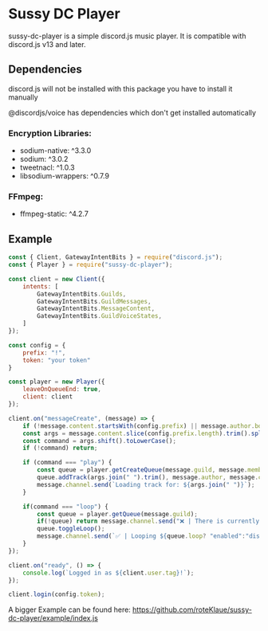 # Sussy DC Player

sussy-dc-player is a simple discord.js music player.
It is compatible with discord.js v13 and later.

## Dependencies

discord.js will not be installed with this package you have to install it manually

@discordjs/voice has dependencies which don't get installed automatically

### Encryption Libraries:

* sodium-native: ^3.3.0
* sodium: ^3.0.2
* tweetnacl: ^1.0.3
* libsodium-wrappers: ^0.7.9

### FFmpeg:

* ffmpeg-static: ^4.2.7

## Example

```js
const { Client, GatewayIntentBits } = require("discord.js");
const { Player } = require("sussy-dc-player");

const client = new Client({
    intents: [
        GatewayIntentBits.Guilds,
        GatewayIntentBits.GuildMessages,
        GatewayIntentBits.MessageContent,
        GatewayIntentBits.GuildVoiceStates,
    ]
});

const config = {
    prefix: "!",
    token: "your token"
}

const player = new Player({
    leaveOnQueueEnd: true,
    client: client
});

client.on("messageCreate", (message) => {
    if (!message.content.startsWith(config.prefix) || message.author.bot) return;
    const args = message.content.slice(config.prefix.length).trim().split(/ +/);
    const command = args.shift().toLowerCase();
    if (!command) return;

    if (command === "play") {
        const queue = player.getCreateQueue(message.guild, message.member.voice.channel);
        queue.addTrack(args.join(" ").trim(), message.author, message.channel);
        message.channel.send(`Loading track for: ${args.join(" ")}`);
    }

    if(command === "loop") {
        const queue = player.getQueue(message.guild);
        if(!queue) return message.channel.send("❌ | There is currently no music running.");
        queue.toggleLoop();
        message.channel.send(`✅ | Looping ${queue.loop? "enabled":"disabled"}.`);
    }
});

client.on("ready", () => {
    console.log(`Logged in as ${client.user.tag}!`);
});

client.login(config.token);
```

A bigger Example can be found here: https://github.com/roteKlaue/sussy-dc-player/example/index.js